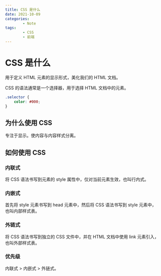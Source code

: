 ```yaml
---
title: CSS 是什么
date: 2021-10-09
categories:
        - Note
tags:
        - CSS
        - 前端
---
```


# CSS 是什么

用于定义 HTML 元素的显示形式，美化我们的 HTML 文档。

CSS 的语法通常是一个选择器，用于选择 HTML 文档中的元素。

```css
.selector {
	color: #000;
}
```

## 为什么使用 CSS

专注于显示。使内容与内容样式分离。

## 如何使用 CSS

### 内联式

将 CSS 语法书写到元素的 style 属性中，仅对当前元素生效，也叫行内式。

### 内嵌式

首先将 style 元素书写到 head 元素中，然后将 CSS 语法书写到 style 元素中，也叫内部样式表。

### 外链式

将 CSS 语法书写到独立的 CSS 文件中，并在 HTML 文档中使用 link 元素引入，也叫外部样式表。

### 优先级

内联式 > 内嵌式 > 外链式。

